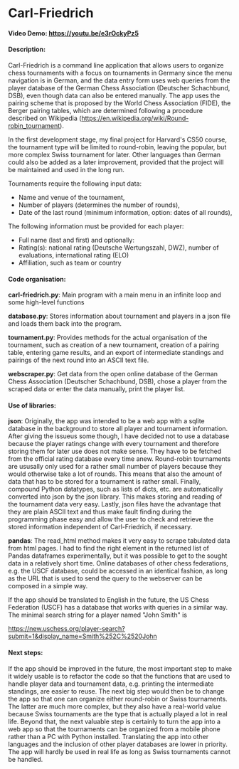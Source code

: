# Carl-Friedrich
#### Video Demo:  https://youtu.be/e3rOckyPz5
#### Description:
Carl-Friedrich is a command line application that allows users to organize
chess tournaments with a focus on tournaments in Germany since the
menu navigation is in German, and the data entry form uses web queries from the
player database of the German Chess Association (Deutscher Schachbund, DSB),
even though data can also be entered manually. The app uses the pairing scheme
that is proposed by the World Chess Association (FIDE), the Berger pairing
tables, which are determined following a procedure described on Wikipedia
(https://en.wikipedia.org/wiki/Round-robin_tournament).

In the first development stage, my final project for Harvard's CS50 course, the
tournament type will be limited to round-robin, leaving the popular, but more
complex Swiss tournament for later. Other languages than German could also be
added as a later improvement, provided that the project will be maintained and
used in the long run.

Tournaments require the following input data:
- Name and venue of the tournament,
- Number of players (determines the number of rounds),
- Date of the last round (minimum information, option: dates of all rounds),

The following information must be provided for each player:
- Full name (last and first)
and optionally:
- Rating(s): national rating (Deutsche Wertungszahl, DWZ), number of
  evaluations, international rating (ELO)
- Affiliation, such as team or country

#### Code organisation:
**carl-friedrich.py**: Main program with a main menu in an infinite loop and
some high-level functions

**database.py**: Stores information about tournament and players in a json file
and loads them back into the program.

**tournament.py**: Provides methods for the actual organisation of the
tournament, such as creation of a new tournament, creation of a pairing table,
entering game results, and an export of intermediate standings and pairings of
the next round into an ASCII text file.

**webscraper.py**: Get data from the open online database of the German Chess
Association (Deutscher Schachbund, DSB), chose a player from the scraped data
or enter the data manually, print the player list.

#### Use of libraries:
**json**: Originally, the app was intended to be a web app with a sqlite
database in the background to store all player and tournament information.
After giving the issueus some though, I have decided not to use a database
because the player ratings change with every tournament and therefore storing
them for later use does not make sense. They have to be fetched from the
official rating database every time anew. Round-robin tournaments are ususally
only used for a rather small number of players because they would otherwise
take a lot of rounds. This means that also the amount of data that has to be
stored for a tournament is rather small. Finally, compound Python datatypes,
such as lists of dicts, etc. are automatically converted into json by the json
library. This makes storing and reading of the tournament data very easy.
Lastly, json files have the advantage that they are plain ASCII text and thus
make fault finding during the programming phase easy and allow the user to
check and retrieve the stored information independent of Carl-Friedrich, if
necessary.

**pandas**: The read_html method makes it very easy to scrape tabulated data
from html pages. I had to find the right element in the returned list of Pandas
dataframes experimentally, but it was possible to get to the sought data in a
relatively short time. Online databases of other chess federations, e.g. the
USCF database, could be accessed in an identical fashion, as long as the URL
that is used to send the query to the webserver can be composed in a simple
way.

If the app should be translated to English in the future, the US Chess
Federation (USCF) has a database that works with queries in a similar way. The
minimal search string for a player named "John Smith" is

https://new.uschess.org/player-search?submit=1&display_name=Smith%252C%2520John

#### Next steps:
If the app should be improved in the future, the most important step to make it
widely usable is to refactor the code so that the functions that are used to
handle player data and tournament data, e.g. printing the intermediate
standings, are easier to reuse. The next big step would then be to change the
app so that one can organize either round-robin or Swiss tournaments. The
latter are much more complex, but they also have a real-world value because
Swiss tournaments are the type that is actually played a lot in real life.
Beyond that, the next valuable step is certainly to turn the app into a web app
so that the tournaments can be organized from a mobile phone rather than a PC
with Python installed. Translating the app into other languages and the
inclusion of other player databases are lower in priority. The app will hardly
be used in real life as long as Swiss tournaments cannot be handled.
